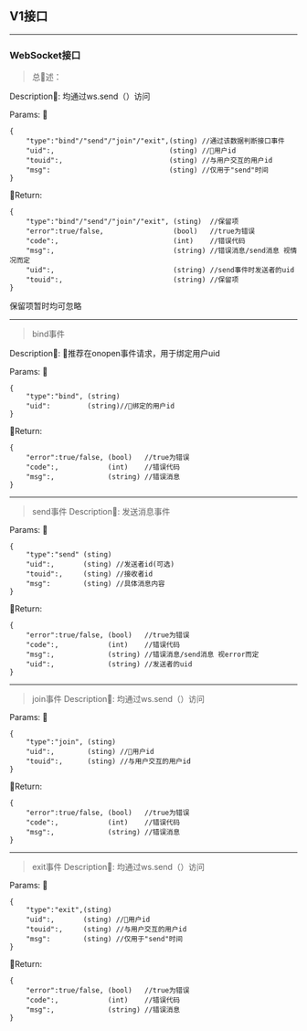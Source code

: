 ## V1接口
---
### WebSocket接口

>总述：

Description: 均通过ws.send（）访问

Params: 
```
{
    "type":"bind"/"send"/"join"/"exit",(sting) //通过该数据判断接口事件
    "uid":,                            (sting) //用户id
    "touid":,                          (sting) //与用户交互的用户id
    "msg":                             (sting) //仅用于"send"时间
}
```
Return: 
```
{
    "type":"bind"/"send"/"join"/"exit", (sting)  //保留项
    "error":true/false,                 (bool)   //true为错误
    "code":,                            (int)    //错误代码
    "msg":,                             (string) //错误消息/send消息 视情况而定
    "uid":,                             (string) //send事件时发送者的uid
    "touid":,                           (string) //保留项
}
```
保留项暂时均可忽略

---
>bind事件

Description: 推荐在onopen事件请求，用于绑定用户uid

Params: 
```
{
    "type":"bind", (string)
    "uid":         (string)//绑定的用户id
}
```
Return: 
```
{
    "error":true/false, (bool)   //true为错误
    "code":,            (int)    //错误代码
    "msg":,             (string) //错误消息
}
```
---
>send事件
Description: 发送消息事件

Params: 
```
{
    "type":"send" (sting) 
    "uid":,       (sting) //发送者id(可选)
    "touid":,     (sting) //接收者id
    "msg":        (sting) //具体消息内容
}
```
Return: 
```
{
    "error":true/false, (bool)   //true为错误
    "code":,            (int)    //错误代码
    "msg":,             (string) //错误消息/send消息 视error而定
    "uid":,             (string) //发送者的uid
}
```
---
>join事件
Description: 均通过ws.send（）访问

Params: 
```
{
    "type":"join", (sting) 
    "uid":,        (sting) //用户id
    "touid":,      (sting) //与用户交互的用户id
}
```
Return: 
```
{
    "error":true/false, (bool)   //true为错误
    "code":,            (int)    //错误代码
    "msg":,             (string) //错误消息
}
```
---
>exit事件
Description: 均通过ws.send（）访问

Params: 
```
{
    "type":"exit",(sting) 
    "uid":,       (sting) //用户id
    "touid":,     (sting) //与用户交互的用户id
    "msg":        (sting) //仅用于"send"时间
}
```
Return: 
```
{
    "error":true/false, (bool)   //true为错误
    "code":,            (int)    //错误代码
    "msg":,             (string) //错误消息
}
```